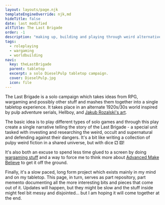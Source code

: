 ```yaml
---
layout: layouts/page.njk
templateEngineOverride: njk,md
hideTitle: false
date: last modified
altTitle: The Last Brigade
order: -1
description: "making up, building and playing through weird alternative history."
tags: 
  - roleplaying
  - wargaming
  - worldbuilding
navi:
  key: theLastBrigade
  parent: tabletop
  excerpt: a solo DieselPulp tabletop campaign.
  cover: DieselPulp.jpg
  icon: file
---
```


The Last Brigade is a solo campaign which takes ideas from RPG, wargaming and possibly other stuff and mashes them together into a single tabletop experience. It takes place in an alternate 1920s/30s world inspired by pulp adventure serials, Hellboy, and [Jakub Rozalski's art](https://jrozalski.com).

The basic idea is to play different types of solo games and through this play create a single narrative telling the story of the Last Brigade - a special unit tasked with investing and researching the weird, occult and supernatural and defending against their dangers. It's a bit like writing a collection of pulpy weird fiction in a shared universe, but with dice ⚁ ⚄!

It's also both an excuse to spend less time glued to a screen by doing [wargaming stuff](/wargamingHobby) and a way to force me to think more about [Advanced Make Believe](/advanced_make_believe) to get it off the ground.

Finally, it's a slow paced, long form project which exists mainly in my mind and on my tabletop. This page, in turn, serves as part repository, part memento documenting all the more interesting bits and pieces that come out of it. Updates will happen, but they might be slow and the stuff inside might feel bit messy and disjointed... but I am hoping it will come together at the end.

